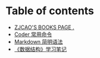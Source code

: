 # Table of contents

* [ZJCAO'S BOOKS PAGE .](README.md)
* [Coder 常用命令](coder-chang-yong-ming-ling.md)
* [Markdown 简明语法](markdown-jian-ming-yu-fa.md)
* [《数据结构》学习笔记](shu-ju-jie-gou-xue-xi-bi-ji.md)

